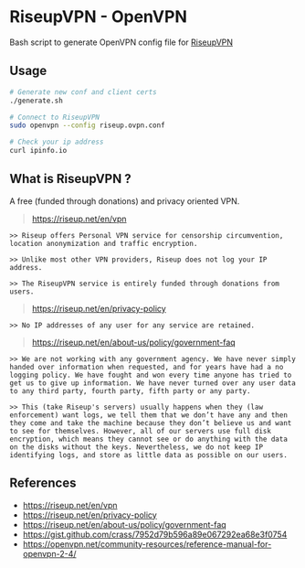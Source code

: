 # RiseupVPN - OpenVPN

Bash script to generate OpenVPN config file for [RiseupVPN](https://riseup.net/en/vpn)

## Usage

```bash
# Generate new conf and client certs
./generate.sh

# Connect to RiseupVPN
sudo openvpn --config riseup.ovpn.conf

# Check your ip address
curl ipinfo.io
```

## What is RiseupVPN ?

A free (funded through donations) and privacy oriented VPN.

> <https://riseup.net/en/vpn>

```text
>> Riseup offers Personal VPN service for censorship circumvention, location anonymization and traffic encryption.

>> Unlike most other VPN providers, Riseup does not log your IP address.

>> The RiseupVPN service is entirely funded through donations from users.
```

> <https://riseup.net/en/privacy-policy>

```text
>> No IP addresses of any user for any service are retained.
```

> <https://riseup.net/en/about-us/policy/government-faq>

```text
>> We are not working with any government agency. We have never simply handed over information when requested, and for years have had a no logging policy. We have fought and won every time anyone has tried to get us to give up information. We have never turned over any user data to any third party, fourth party, fifth party or any party.

>> This (take Riseup's servers) usually happens when they (law enforcement) want logs, we tell them that we don’t have any and then they come and take the machine because they don’t believe us and want to see for themselves. However, all of our servers use full disk encryption, which means they cannot see or do anything with the data on the disks without the keys. Nevertheless, we do not keep IP identifying logs, and store as little data as possible on our users.
```

## References

- <https://riseup.net/en/vpn>
- <https://riseup.net/en/privacy-policy>
- <https://riseup.net/en/about-us/policy/government-faq>
- <https://gist.github.com/crass/7952d79b596a89e067292ea68e3f0754>
- <https://openvpn.net/community-resources/reference-manual-for-openvpn-2-4/>
